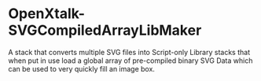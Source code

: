 # OpenXtalk-SVGCompiledArrayLibMaker
A stack that converts multiple SVG files into Script-only Library stacks that when put in use load a global array of pre-compiled binary SVG Data which can be used to very quickly fill an image box.
